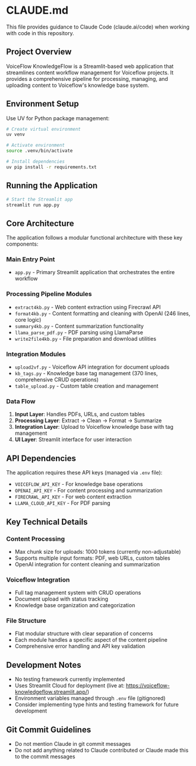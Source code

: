 # CLAUDE.md

This file provides guidance to Claude Code (claude.ai/code) when working with code in this repository.

## Project Overview

VoiceFlow KnowledgeFlow is a Streamlit-based web application that streamlines content workflow management for Voiceflow projects. It provides a comprehensive pipeline for processing, managing, and uploading content to Voiceflow's knowledge base system.

## Environment Setup

Use UV for Python package management:
```bash
# Create virtual environment
uv venv

# Activate environment
source .venv/bin/activate

# Install dependencies
uv pip install -r requirements.txt
```

## Running the Application

```bash
# Start the Streamlit app
streamlit run app.py
```

## Core Architecture

The application follows a modular functional architecture with these key components:

### Main Entry Point
- `app.py` - Primary Streamlit application that orchestrates the entire workflow

### Processing Pipeline Modules
- `extract4kb.py` - Web content extraction using Firecrawl API
- `format4kb.py` - Content formatting and cleaning with OpenAI (246 lines, core logic)
- `summary4kb.py` - Content summarization functionality
- `llama_parse_pdf.py` - PDF parsing using LlamaParse
- `write2file4kb.py` - File preparation and download utilities

### Integration Modules
- `upload2vf.py` - Voiceflow API integration for document uploads
- `kb_tags.py` - Knowledge base tag management (370 lines, comprehensive CRUD operations)
- `table_upload.py` - Custom table creation and management

### Data Flow
1. **Input Layer**: Handles PDFs, URLs, and custom tables
2. **Processing Layer**: Extract → Clean → Format → Summarize
3. **Integration Layer**: Upload to Voiceflow knowledge base with tag management
4. **UI Layer**: Streamlit interface for user interaction

## API Dependencies

The application requires these API keys (managed via `.env` file):
- `VOICEFLOW_API_KEY` - For knowledge base operations
- `OPENAI_API_KEY` - For content processing and summarization
- `FIRECRAWL_API_KEY` - For web content extraction
- `LLAMA_CLOUD_API_KEY` - For PDF parsing

## Key Technical Details

### Content Processing
- Max chunk size for uploads: 1000 tokens (currently non-adjustable)
- Supports multiple input formats: PDF, web URLs, custom tables
- OpenAI integration for content cleaning and summarization

### Voiceflow Integration
- Full tag management system with CRUD operations
- Document upload with status tracking
- Knowledge base organization and categorization

### File Structure
- Flat modular structure with clear separation of concerns
- Each module handles a specific aspect of the content pipeline
- Comprehensive error handling and API key validation

## Development Notes

- No testing framework currently implemented
- Uses Streamlit Cloud for deployment (live at: https://voiceflow-knowledgeflow.streamlit.app/)
- Environment variables managed through `.env` file (gitignored)
- Consider implementing type hints and testing framework for future development

## Git Commit Guidelines

- Do not mention Claude in git commit messages
- Do not add anything related to Claude contributed or Claude made this to the commit messages